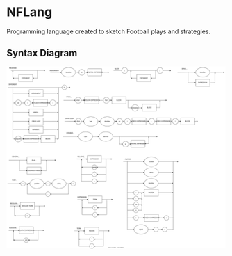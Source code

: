 # NFLang

Programming language created to sketch Football plays and strategies.

## Syntax Diagram

![SyntaxDiagram](SyntaxDiagram.svg)